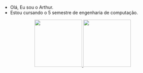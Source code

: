 - Olá, Eu sou o Arthur.
- Estou cursando o 5 semestre de engenharia de computação.
<div align="center">
  <a href="https://github.com/ArthurLRezende">
  <img height="150em" src="https://github-readme-stats.vercel.app/api?username=ArthurLRezende&show_icons=true&theme=merko&include_all_commits=true&count_private=true"/>
  <img height="150em" src="https://github-readme-stats.vercel.app/api/top-langs/?username=ArthurLRezende&layout=compact&langs_count=7&theme=merko"/>
</div>
<!---
ArthurLRezende/ArthurLRezende is a ✨ special ✨ repository because its `README.md` (this file) appears on your GitHub profile.
You can click the Preview link to take a look at your changes.
--->
